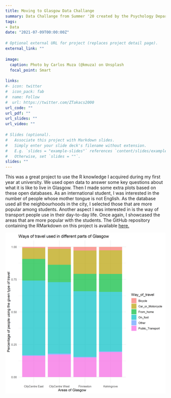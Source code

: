 ```yaml
---
title: Moving to Glasgow Data Challange
summary: Data Challange from Summer '20 created by the Psychology Department at UofG
tags:
- Data
date: "2021-07-09T00:00:00Z"

# Optional external URL for project (replaces project detail page).
external_link: ""

image:
  caption: Photo by Carlos Muza (@kmuza) on Unsplash
  focal_point: Smart

links:
#- icon: twitter
#  icon_pack: fab
#  name: Follow
#  url: https://twitter.com/ZTakacs2000
url_code: ""
url_pdf: ""
url_slides: ""
url_video: ""

# Slides (optional).
#   Associate this project with Markdown slides.
#   Simply enter your slide deck's filename without extension.
#   E.g. `slides = "example-slides"` references `content/slides/example-slides.md`.
#   Otherwise, set `slides = ""`.
slides: ""
---
```


This was a great project to use the R knowledge I acquired during my first year at university. We used open data to answer some key questions about what it is like to live in Glasgow. Then I made some extra plots based on these open databases. As an international student, I was interested in the number of people whose mother tongue is not English. As the database used all the neighbourhoods in the city, I selected those that are more popular among students. Another aspect I was interested in is the way of transport people use in their day-to-day life. Once again, I showcased the areas that are more popular with the students. The GitHub repository containing the RMarkdown on this project is available <a href="https://github.com/zsolttakacs2000/PsychDataChallangeR">here.</a>

<img src="waysoftravelinglasgow1.png">
